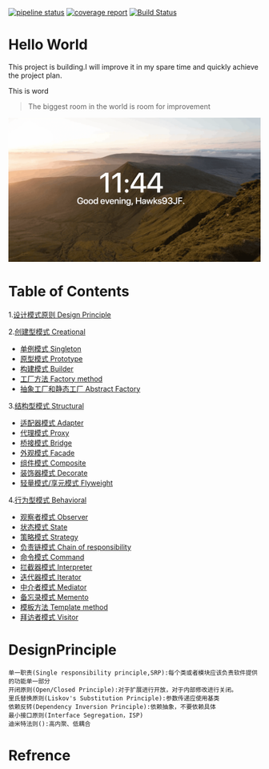 [![pipeline status](https://gitlab.com/hawks.jamesf/designpatterns/badges/master/pipeline.svg)](https://gitlab.com/hawks.jamesf/designpatterns/commits/master)
[![coverage report](https://gitlab.com/hawks.jamesf/designpatterns/badges/master/coverage.svg)](https://gitlab.com/hawks.jamesf/designpatterns/commits/master)
[![Build Status](https://travis-ci.com/HawksJamesf/DesignPatterns.svg?branch=master)](https://travis-ci.com/HawksJamesf/DesignPatterns)

Hello World
===
This project is building.I will improve it in my spare time and quickly achieve the project plan.

This is word
>The biggest room in the world is room for improvement

![](/art/WX20180802-234453@2x.png)

# Table of Contents
1.[设计模式原则 Design Principle](#DesignPrinciple)

2.[创建型模式 Creational](/src/main/java/creational/README.md)
- [单例模式 Singleton](/src/main/java/structural/README.md#Singleton)
- [原型模式 Prototype](/src/main/java/structural/README.md#Prototype)
- [构建模式 Builder](/src/main/java/structural/README.md#Builder)
- [工厂方法 Factory method](/src/main/java/structural/README.md#FactoryMethod)
- [抽象工厂和静态工厂 Abstract Factory](/src/main/java/structural/README.md#AbstractFactory)

3.[结构型模式 Structural](/src/main/java/structural/README.md)

- [适配器模式 Adapter](/src/main/java/structural/README.md#Adapter)
- [代理模式 Proxy](/src/main/java/structural/README.md#Proxy)
- [桥接模式 Bridge](/src/main/java/structural/README.md#Bridge)
- [外观模式 Facade](/src/main/java/structural/README.md#Facade)
- [组件模式 Composite](/src/main/java/structural/README.md#Composite)
- [装饰器模式 Decorate](/src/main/java/structural/README.md#Decorate)
- [轻量模式/享元模式 Flyweight](/src/main/java/structural/README.md#Flyweight)

4.[行为型模式 Behavioral](/src/main/java/behavioral/README.md)

- [观察者模式 Observer](/src/main/java/structural/README.md#Observer)
- [状态模式 State](/src/main/java/structural/README.md#State)
- [策略模式 Strategy](/src/main/java/structural/README.md#Strategy)
- [负责链模式 Chain of responsibility](/src/main/java/structural/README.md#ChainOfResponsibility)
- [命令模式 Command](/src/main/java/structural/README.md#Command)
- [拦截器模式 Interpreter](/src/main/java/structural/README.md#Interpreter)
- [迭代器模式 Iterator](/src/main/java/structural/README.md#Iterator)
- [中介者模式 Mediator](/src/main/java/structural/README.md#Mediator)
- [备忘录模式 Memento](/src/main/java/structural/README.md#Memento)
- [模板方法 Template method](/src/main/java/structural/README.md#TemplateMethod)
- [拜访者模式 Visitor](/src/main/java/structural/README.md#Visitor)

DesignPrinciple
===============

    单一职责(Single responsibility principle,SRP):每个类或者模块应该负责软件提供的功能单一部分
    开闭原则(Open/Closed Principle):对于扩展进行开放，对于内部修改进行关闭。
    里氏替换原则(Liskov's Substitution Principle):参数传递应使用基类
    依赖反转(Dependency Inversion Principle):依赖抽象，不要依赖具体
    最小接口原则(Interface Segregation，ISP)
    迪米特法则():高内聚、低耦合

# Refrence
[](https://refactoringguru.cn/design-patterns/python)



























